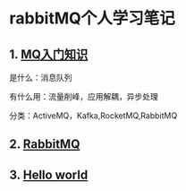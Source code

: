 # rabbitMQ个人学习笔记

## 1. [MQ入门知识](https://github.com/YuxingXie/study-rabbitmq/raw/main/assets/md/001.MD)

是什么：消息队列

有什么用：流量削峰，应用解耦，异步处理

分类：ActiveMQ，Kafka,RocketMQ,RabbitMQ

## 2. [RabbitMQ](https://github.com/YuxingXie/study-rabbitmq/raw/main/assets/md/002.MD)

## 3. [Hello world](https://github.com/YuxingXie/study-rabbitmq/raw/main/assets/md/003.MD)



